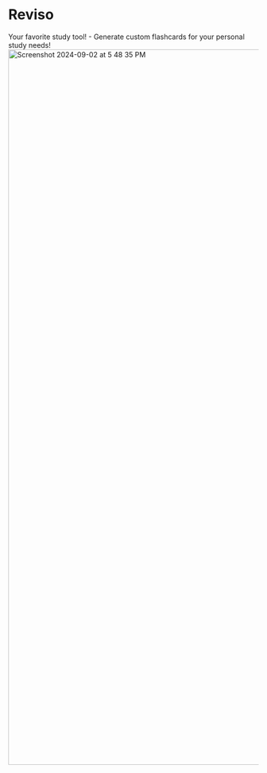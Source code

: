 # Reviso

Your favorite study tool! - Generate custom flashcards for your personal study needs!
<img width="1438" alt="Screenshot 2024-09-02 at 5 48 35 PM" src="https://github.com/user-attachments/assets/6a306916-24b2-49bf-aa9f-a397635472ab">
